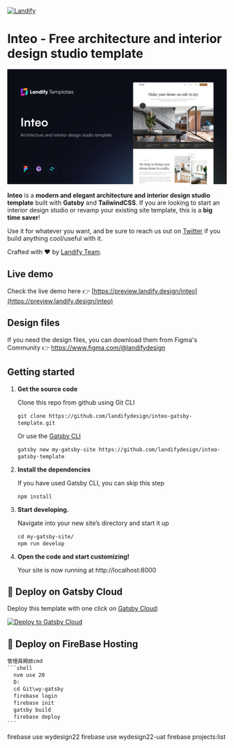 <p>
  <a href="https://www.landify.design">
    <img alt="Landify" src="https://cdn.landify.design/img/logos/logo-dark.svg" />
  </a>
</p>

# Inteo - Free architecture and interior design studio template

![Inteo interior design studio template preview](./src/images/og-preview.jpg)

**Inteo** is a **modern and elegant architecture and interior design studio template** built with **Gatsby** and **TailwindCSS**. If you are looking to start an interior design studio or revamp your existing site template, this is a **big time saver**!

Use it for whatever you want, and be sure to reach us out on [Twitter](https://twitter.com/landifydesign) if you build anything cool/useful with it.

Crafted with ❤️ by [Landify Team](https://landify.design).

## Live demo

Check the live demo here 👉️ [https://preview.landify.design/inteo](https://preview.landify.design/inteo)

## Design files

If you need the design files, you can download them from Figma's Community 👉 https://www.figma.com/@landifydesign

## Getting started

1.  **Get the source code**

    Clone this repo from github using Git CLI

    ```shell
    git clone https://github.com/landifydesign/inteo-gatsby-template.git
    ```

    Or use the [Gatsby CLI](https://www.npmjs.com/package/gatsby-cli)

    ```shell
    gatsby new my-gatsby-site https://github.com/landifydesign/inteo-gatsby-template
    ```

2.  **Install the dependencies**

    If you have used Gatsby CLI, you can skip this step

    ```shell
    npm install
    ```

3.  **Start developing.**

    Navigate into your new site’s directory and start it up

    ```shell
    cd my-gatsby-site/
    npm run develop
    ```

4.  **Open the code and start customizing!**

    Your site is now running at http://localhost:8000

## 🚀 Deploy on Gatsby Cloud

Deploy this template with one click on [Gatsby Cloud](https://www.gatsbyjs.com/cloud/):

[<img src="https://www.gatsbyjs.com/deploynow.svg" alt="Deploy to Gatsby Cloud">](https://www.gatsbyjs.com/dashboard/deploynow?url=https://github.com/landifydesign/inteo-gatsby-template)

## 🚀 Deploy on FireBase Hosting

    管理員開啟cmd
    ```shell
      nvm use 20
      D:
      cd Git\wy-gatsby
      firebase login
      firebase init
      gatsby build
      firebase deploy
    ```
firebase use wydesign22
firebase use wydesign22-uat
firebase projects:list